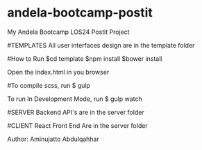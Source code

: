 # andela-bootcamp-postit
My Andela Bootcamp LOS24 Postit Project

#TEMPLATES
All user interfaces design are in the template folder

#How to Run
$cd template
$npm install
$bower install

Open the index.html in you browser

#To compile scss, run
$ gulp

To run In Development Mode, run
$ gulp watch


#SERVER
Backend API's are in the server folder



#CLIENT
React Front End Are in the server folder


Author: Aminujatto Abdulqahhar